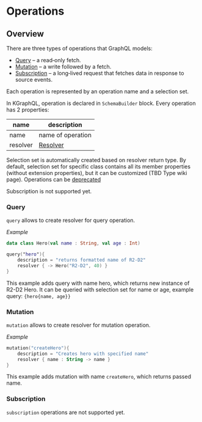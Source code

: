 # Operations

## Overview

There are three types of operations that GraphQL models:

* [Query](#query) – a read‐only fetch.
* [Mutation](#mutation) – a write followed by a fetch.
* [Subscription](#subscription) – a long‐lived request that fetches data in response to source events.

Each operation is represented by an operation name and a selection set.

In KGraphQL, operation is declared in `SchemaBuilder` block. Every operation has 2 properties:

| name     | description                     |
|----------|---------------------------------|
| name     | name of operation               |
| resolver | [Resolver](/Reference/resolver) |

Selection set is automatically created based on resolver return type. By default, selection set for specific class
contains all its member properties (without extension properties), but it can be customized (TBD Type wiki page).
Operations can be [deprecated](/Reference/deprecation)

Subscription is not supported yet.

### Query

`query` allows to create resolver for query operation.

*Example*

```kotlin
data class Hero(val name : String, val age : Int)

query("hero"){
    description = "returns formatted name of R2-D2"
    resolver { -> Hero("R2-D2", 40) } 
}
```

This example adds query with name hero, which returns new instance of R2-D2 Hero. It can be queried with selection set
for name or age, example query: `{hero{name, age}}`

### Mutation

`mutation` allows to create resolver for mutation operation.

*Example*

```kotlin
mutation("createHero"){
    description = "Creates hero with specified name"
    resolver { name : String -> name } 
}
```

This example adds mutation with name `createHero`, which returns passed name.

### Subscription

`subscription` operations are not supported yet.
